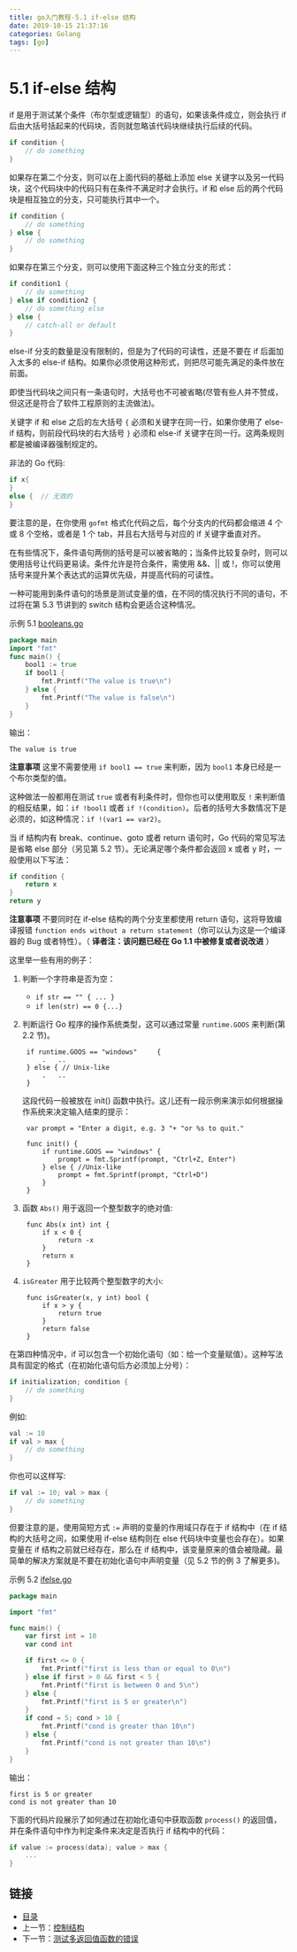 ```yaml
---
title: go入门教程-5.1 if-else 结构   
date: 2019-10-15 21:37:16   
categories: Golang   
tags: [go]   
---
```

# 5.1 if-else 结构

if 是用于测试某个条件（布尔型或逻辑型）的语句，如果该条件成立，则会执行 if 后由大括号括起来的代码块，否则就忽略该代码块继续执行后续的代码。

```go
if condition {
	// do something	
}
```

如果存在第二个分支，则可以在上面代码的基础上添加 else 关键字以及另一代码块，这个代码块中的代码只有在条件不满足时才会执行。if 和 else 后的两个代码块是相互独立的分支，只可能执行其中一个。

```go
if condition {
	// do something	
} else {
	// do something	
}
```

如果存在第三个分支，则可以使用下面这种三个独立分支的形式：

```go
if condition1 {
	// do something	
} else if condition2 {
	// do something else	
} else {
	// catch-all or default
}
```

else-if 分支的数量是没有限制的，但是为了代码的可读性，还是不要在 if 后面加入太多的 else-if 结构。如果你必须使用这种形式，则把尽可能先满足的条件放在前面。

即使当代码块之间只有一条语句时，大括号也不可被省略(尽管有些人并不赞成，但这还是符合了软件工程原则的主流做法)。

关键字 if 和 else 之后的左大括号 `{` 必须和关键字在同一行，如果你使用了 else-if 结构，则前段代码块的右大括号 `}` 必须和 else-if 关键字在同一行。这两条规则都是被编译器强制规定的。

非法的 Go 代码:

```go
if x{
}
else {	// 无效的
}
```

要注意的是，在你使用 `gofmt` 格式化代码之后，每个分支内的代码都会缩进 4 个或 8 个空格，或者是 1 个 tab，并且右大括号与对应的 if 关键字垂直对齐。

在有些情况下，条件语句两侧的括号是可以被省略的；当条件比较复杂时，则可以使用括号让代码更易读。条件允许是符合条件，需使用 &&、|| 或 !，你可以使用括号来提升某个表达式的运算优先级，并提高代码的可读性。

一种可能用到条件语句的场景是测试变量的值，在不同的情况执行不同的语句，不过将在第 5.3 节讲到的 switch 结构会更适合这种情况。

示例 5.1 [booleans.go](examples/chapter_5/booleans.go)

```go
package main
import "fmt"
func main() {
	bool1 := true
	if bool1 {
		fmt.Printf("The value is true\n")
	} else {
		fmt.Printf("The value is false\n")
	}
}
```

输出：
	
	The value is true

**注意事项** 这里不需要使用 `if bool1 == true` 来判断，因为 `bool1` 本身已经是一个布尔类型的值。

这种做法一般都用在测试 `true` 或者有利条件时，但你也可以使用取反 `!` 来判断值的相反结果，如：`if !bool1` 或者 `if !(condition)`。后者的括号大多数情况下是必须的，如这种情况：`if !(var1 == var2)`。

当 if 结构内有 break、continue、goto 或者 return 语句时，Go 代码的常见写法是省略 else 部分（另见第 5.2 节）。无论满足哪个条件都会返回 x 或者 y 时，一般使用以下写法：

```go
if condition {
	return x
}
return y
```

**注意事项** 不要同时在 if-else 结构的两个分支里都使用 return 语句，这将导致编译报错 `function ends without a return statement`（你可以认为这是一个编译器的 Bug 或者特性）。（ **译者注：该问题已经在 Go 1.1 中被修复或者说改进** ）

这里举一些有用的例子：

1. 判断一个字符串是否为空：
	- `if str == "" { ... }`
	- `if len(str) == 0 {...}`	
2. 判断运行 Go 程序的操作系统类型，这可以通过常量 `runtime.GOOS` 来判断(第 2.2 节)。
	
		if runtime.GOOS == "windows"	 {
			.	..
		} else { // Unix-like
			.	..
		}

	这段代码一般被放在 init() 函数中执行。这儿还有一段示例来演示如何根据操作系统来决定输入结束的提示：

		var prompt = "Enter a digit, e.g. 3 "+ "or %s to quit."
		
		func init() {
			if runtime.GOOS == "windows" {
				prompt = fmt.Sprintf(prompt, "Ctrl+Z, Enter")		
			} else { //Unix-like
				prompt = fmt.Sprintf(prompt, "Ctrl+D")
			}
		}

3. 函数 `Abs()` 用于返回一个整型数字的绝对值:

		func Abs(x int) int {
			if x < 0 {
				return -x
			}
			return x	
		}

4. `isGreater` 用于比较两个整型数字的大小:

		func isGreater(x, y int) bool {
			if x > y {
				return true	
			}
			return false
		}

在第四种情况中，if 可以包含一个初始化语句（如：给一个变量赋值）。这种写法具有固定的格式（在初始化语句后方必须加上分号）：

```go
if initialization; condition {
	// do something
}
```

例如:

```go
val := 10
if val > max {
	// do something
}
```

你也可以这样写:

```go
if val := 10; val > max {
	// do something
}
```

但要注意的是，使用简短方式 `:=` 声明的变量的作用域只存在于 if 结构中（在 if 结构的大括号之间，如果使用 if-else 结构则在 else 代码块中变量也会存在）。如果变量在 if 结构之前就已经存在，那么在 if 结构中，该变量原来的值会被隐藏。最简单的解决方案就是不要在初始化语句中声明变量（见 5.2 节的例 3 了解更多)。

示例 5.2 [ifelse.go](examples/chapter_5/ifelse.go)

```go
package main

import "fmt"

func main() {
	var first int = 10
	var cond int

	if first <= 0 {
		fmt.Printf("first is less than or equal to 0\n")
	} else if first > 0 && first < 5 {
		fmt.Printf("first is between 0 and 5\n")
	} else {
		fmt.Printf("first is 5 or greater\n")
	}
	if cond = 5; cond > 10 {
		fmt.Printf("cond is greater than 10\n")
	} else {
		fmt.Printf("cond is not greater than 10\n")
	}
}
```

输出：

	first is 5 or greater
	cond is not greater than 10

下面的代码片段展示了如何通过在初始化语句中获取函数 `process()` 的返回值，并在条件语句中作为判定条件来决定是否执行 if 结构中的代码：

```go
if value := process(data); value > max {
	...
}
```

## 链接

- [目录](go入门教程-目录.md)
- 上一节：[控制结构](05.0.md)
- 下一节：[测试多返回值函数的错误](05.2.md)
